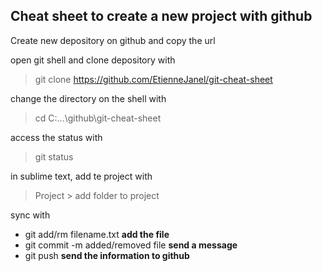 Cheat sheet to create a new project with github
--

Create new depository on github and copy the url

open git shell and clone depository with
> git clone https://github.com/EtienneJanel/git-cheat-sheet

change the directory on the shell with
> cd C:\...\github\git-cheat-sheet

access the status with
> git status

in sublime text, add te project with
> Project > add folder to project

sync with
* git add/rm filename.txt 			**add the file**
* git commit -m added/removed file	**send a message**
* git push							**send the information to github**

